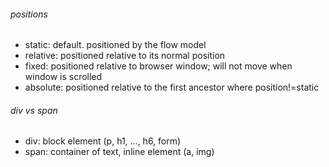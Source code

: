 ###### positions
- static: default. positioned by the flow model
- relative: positioned relative to its normal position
- fixed: positioned relative to browser window; will not move when window is scrolled
- absolute: positioned relative to the first ancestor where position!=static
 
###### div vs span
- div: block element (p, h1, ..., h6, form)
- span: container of text, inline element (a, img)